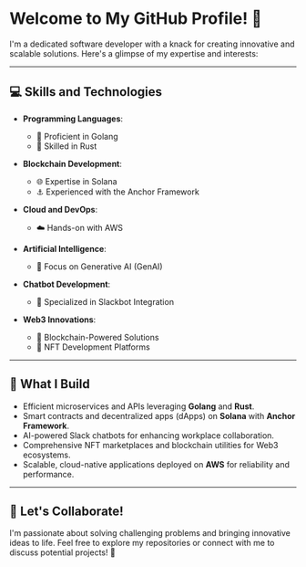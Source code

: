 # Welcome to My GitHub Profile! 👋

I'm a dedicated software developer with a knack for creating innovative and scalable solutions. Here's a glimpse of my expertise and interests:

---

## 💻 Skills and Technologies

- **Programming Languages**:  
  - 🐹 Proficient in Golang  
  - 🦀 Skilled in Rust  

- **Blockchain Development**:  
  - 🌐 Expertise in Solana  
  - ⚓ Experienced with the Anchor Framework  

- **Cloud and DevOps**:  
  - ☁️ Hands-on with AWS  

- **Artificial Intelligence**:  
  - 🤖 Focus on Generative AI (GenAI)  

- **Chatbot Development**:  
  - 💬 Specialized in Slackbot Integration  

- **Web3 Innovations**:  
  - 🔗 Blockchain-Powered Solutions  
  - 🎨 NFT Development Platforms  

---

## 🚀 What I Build

- Efficient microservices and APIs leveraging **Golang** and **Rust**.  
- Smart contracts and decentralized apps (dApps) on **Solana** with **Anchor Framework**.  
- AI-powered Slack chatbots for enhancing workplace collaboration.  
- Comprehensive NFT marketplaces and blockchain utilities for Web3 ecosystems.  
- Scalable, cloud-native applications deployed on **AWS** for reliability and performance.

---

## 🌟 Let's Collaborate!

I'm passionate about solving challenging problems and bringing innovative ideas to life. Feel free to explore my repositories or connect with me to discuss potential projects! 🚀
